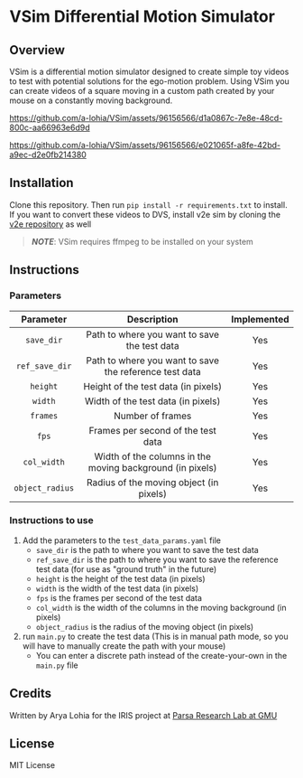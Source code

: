 # VSim Differential Motion Simulator

## Overview

VSim is a differential motion simulator designed to create simple toy videos to 
test with potential solutions for the ego-motion problem. Using VSim you can 
create videos of a square moving in a custom path created by your mouse on a 
constantly moving background.

https://github.com/a-lohia/VSim/assets/96156566/d1a0867c-7e8e-48cd-800c-aa66963e6d9d

https://github.com/a-lohia/VSim/assets/96156566/e021065f-a8fe-42bd-a9ec-d2e0fb214380

## Installation

Clone this repository. Then run `pip install -r requirements.txt` to install. 
If you want to convert these videos to DVS, install v2e sim by cloning the 
[v2e repository](https://github.com/SensorsINI/v2e) as well

> **_NOTE_**: VSim requires ffmpeg to be installed on your system

## Instructions

### Parameters 

|    Parameter    |                        Description                        | Implemented |
|:---------------:|:---------------------------------------------------------:|:-----------:|
|   `save_dir`    |       Path to where you want to save the test data        |     Yes     |
| `ref_save_dir`  |  Path to where you want to save the reference test data   |     Yes     |
|    `height`     |            Height of the test data (in pixels)            |     Yes     |
|     `width`     |            Width of the test data (in pixels)             |     Yes     |
|    `frames`     |                     Number of frames                      |     Yes     |
|      `fps`      |            Frames per second of the test data             |     Yes     |
|   `col_width`   | Width of the columns in the moving background (in pixels) |     Yes     |
| `object_radius` |          Radius of the moving object (in pixels)          |     Yes     |

### Instructions to use

1. Add the parameters to the `test_data_params.yaml` file
    - `save_dir` is the path to where you want to save the test data
    - `ref_save_dir` is the path to where you want to save the reference test data (for use as "ground truth" in the future)
    - `height` is the height of the test data (in pixels)
    - `width` is the width of the test data (in pixels)
    - `fps` is the frames per second of the test data
    - `col_width` is the width of the columns in the moving background (in pixels)
    - `object_radius` is the radius of the moving object (in pixels)
2. run `main.py` to create the test data (This is in manual path mode, 
so you will have to manually create the path with your mouse)
   - You can enter a discrete path instead of the create-your-own in the `main.py` file

## Credits

Written by Arya Lohia for the IRIS project at [Parsa Research Lab at GMU](https://mason.gmu.edu/~mparsa/)

## License
MIT License
